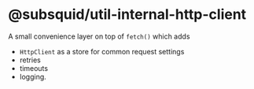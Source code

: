 # @subsquid/util-internal-http-client

A small convenience layer on top of `fetch()` which adds

* `HttpClient` as a store for common request settings
* retries
* timeouts
* logging.
